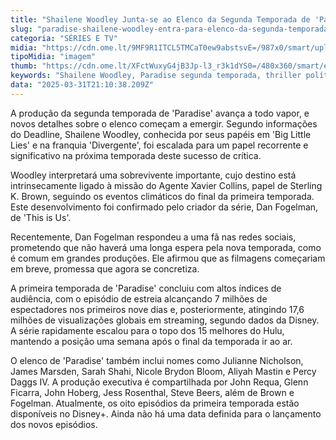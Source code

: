 ```yaml
---
title: "Shailene Woodley Junta-se ao Elenco da Segunda Temporada de 'Paradise'"
slug: "paradise-shailene-woodley-entra-para-elenco-da-segunda-temporada"
categoria: "SÉRIES E TV"
midia: "https://cdn.ome.lt/9MF9R1ITCL5TMCaT0ew9abstsvE=/987x0/smart/uploads/conteudo/fotos/shailene_woodley_paradise.png"
tipoMidia: "imagem"
thumb: "https://cdn.ome.lt/XFctWuxyG4jB3Jp-l3_r3k1dYS0=/480x360/smart/extras/conteudos/paradise-renovada-2-temporada_5iUMo5O.png"
keywords: "Shailene Woodley, Paradise segunda temporada, thriller político, elenco de Paradise, Sterling K. Brown"
data: "2025-03-31T21:10:38.209Z"
---
```


A produção da segunda temporada de 'Paradise' avança a todo vapor, e novos detalhes sobre o elenco começam a emergir. Segundo informações do Deadline, Shailene Woodley, conhecida por seus papéis em 'Big Little Lies' e na franquia 'Divergente', foi escalada para um papel recorrente e significativo na próxima temporada deste sucesso de crítica.

Woodley interpretará uma sobrevivente importante, cujo destino está intrinsecamente ligado à missão do Agente Xavier Collins, papel de Sterling K. Brown, seguindo os eventos climáticos do final da primeira temporada. Este desenvolvimento foi confirmado pelo criador da série, Dan Fogelman, de 'This is Us'.

Recentemente, Dan Fogelman respondeu a uma fã nas redes sociais, prometendo que não haverá uma longa espera pela nova temporada, como é comum em grandes produções. Ele afirmou que as filmagens começariam em breve, promessa que agora se concretiza.

A primeira temporada de 'Paradise' concluiu com altos índices de audiência, com o episódio de estreia alcançando 7 milhões de espectadores nos primeiros nove dias e, posteriormente, atingindo 17,6 milhões de visualizações globais em streaming, segundo dados da Disney. A série rapidamente escalou para o topo dos 15 melhores do Hulu, mantendo a posição uma semana após o final da temporada ir ao ar.

O elenco de 'Paradise' também inclui nomes como Julianne Nicholson, James Marsden, Sarah Shahi, Nicole Brydon Bloom, Aliyah Mastin e Percy Daggs IV. A produção executiva é compartilhada por John Requa, Glenn Ficarra, John Hoberg, Jess Rosenthal, Steve Beers, além de Brown e Fogelman. Atualmente, os oito episódios da primeira temporada estão disponíveis no Disney+. Ainda não há uma data definida para o lançamento dos novos episódios.